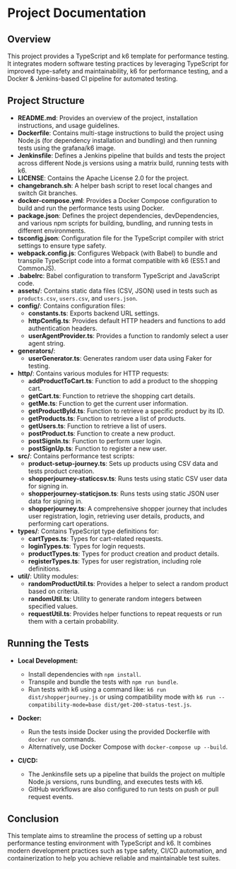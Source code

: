 # Project Documentation

## Overview
This project provides a TypeScript and k6 template for performance testing. It integrates modern software testing practices by leveraging TypeScript for improved type-safety and maintainability, k6 for performance testing, and a Docker & Jenkins-based CI pipeline for automated testing.

## Project Structure

- **README.md**: Provides an overview of the project, installation instructions, and usage guidelines.
- **Dockerfile**: Contains multi-stage instructions to build the project using Node.js (for dependency installation and bundling) and then running tests using the grafana/k6 image.
- **Jenkinsfile**: Defines a Jenkins pipeline that builds and tests the project across different Node.js versions using a matrix build, running tests with k6.
- **LICENSE**: Contains the Apache License 2.0 for the project.
- **changebranch.sh**: A helper bash script to reset local changes and switch Git branches.
- **docker-compose.yml**: Provides a Docker Compose configuration to build and run the performance tests using Docker.
- **package.json**: Defines the project dependencies, devDependencies, and various npm scripts for building, bundling, and running tests in different environments.
- **tsconfig.json**: Configuration file for the TypeScript compiler with strict settings to ensure type safety.
- **webpack.config.js**: Configures Webpack (with Babel) to bundle and transpile TypeScript code into a format compatible with k6 (ES5.1 and CommonJS).
- **.babelrc**: Babel configuration to transform TypeScript and JavaScript code.
- **assets/**: Contains static data files (CSV, JSON) used in tests such as `products.csv`, `users.csv`, and `users.json`.
- **config/**: Contains configuration files:
  - **constants.ts**: Exports backend URL settings.
  - **httpConfig.ts**: Provides default HTTP headers and functions to add authentication headers.
  - **userAgentProvider.ts**: Provides a function to randomly select a user agent string.
- **generators/**:
  - **userGenerator.ts**: Generates random user data using Faker for testing.
- **http/**: Contains various modules for HTTP requests:
  - **addProductToCart.ts**: Function to add a product to the shopping cart.
  - **getCart.ts**: Function to retrieve the shopping cart details.
  - **getMe.ts**: Function to get the current user information.
  - **getProductById.ts**: Function to retrieve a specific product by its ID.
  - **getProducts.ts**: Function to retrieve a list of products.
  - **getUsers.ts**: Function to retrieve a list of users.
  - **postProduct.ts**: Function to create a new product.
  - **postSignIn.ts**: Function to perform user login.
  - **postSignUp.ts**: Function to register a new user.
- **src/**: Contains performance test scripts:
  - **product-setup-journey.ts**: Sets up products using CSV data and tests product creation.
  - **shopperjourney-staticcsv.ts**: Runs tests using static CSV user data for signing in.
  - **shopperjourney-staticjson.ts**: Runs tests using static JSON user data for signing in.
  - **shopperjourney.ts**: A comprehensive shopper journey that includes user registration, login, retrieving user details, products, and performing cart operations.
- **types/**: Contains TypeScript type definitions for:
  - **cartTypes.ts**: Types for cart-related requests.
  - **loginTypes.ts**: Types for login requests.
  - **productTypes.ts**: Types for product creation and product details.
  - **registerTypes.ts**: Types for user registration, including role definitions.
- **util/**: Utility modules:
  - **randomProductUtil.ts**: Provides a helper to select a random product based on criteria.
  - **randomUtil.ts**: Utility to generate random integers between specified values.
  - **requestUtil.ts**: Provides helper functions to repeat requests or run them with a certain probability.

## Running the Tests

- **Local Development:**
  - Install dependencies with `npm install`.
  - Transpile and bundle the tests with `npm run bundle`.
  - Run tests with k6 using a command like: `k6 run dist/shopperjourney.js` or using compatibility mode with `k6 run --compatibility-mode=base dist/get-200-status-test.js`.

- **Docker:**
  - Run the tests inside Docker using the provided Dockerfile with `docker run` commands.
  - Alternatively, use Docker Compose with `docker-compose up --build`.

- **CI/CD:**
  - The Jenkinsfile sets up a pipeline that builds the project on multiple Node.js versions, runs bundling, and executes tests with k6.
  - GitHub workflows are also configured to run tests on push or pull request events.

## Conclusion

This template aims to streamline the process of setting up a robust performance testing environment with TypeScript and k6. It combines modern development practices such as type safety, CI/CD automation, and containerization to help you achieve reliable and maintainable test suites.
